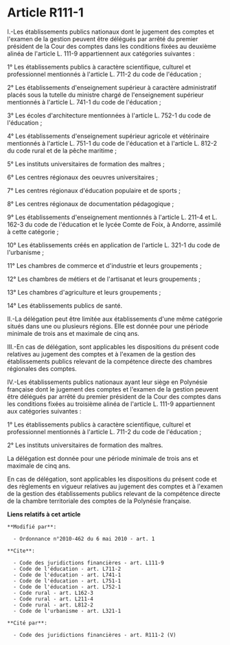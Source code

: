 # Article R111-1

I.-Les établissements publics nationaux dont le jugement des comptes et l'examen de la gestion peuvent être délégués par
arrêté du premier président de la Cour des comptes dans les conditions fixées au deuxième alinéa de l'article L. 111-9
appartiennent aux catégories suivantes : 

1° Les établissements publics à caractère scientifique, culturel et professionnel mentionnés à l'article L. 711-2 du code de
l'éducation ; 

2° Les établissements d'enseignement supérieur à caractère administratif placés sous la tutelle du ministre chargé de
l'enseignement supérieur mentionnés à l'article L. 741-1 du code de l'éducation ; 

3° Les écoles d'architecture mentionnées à l'article L. 752-1 du code de l'éducation ; 

4° Les établissements d'enseignement supérieur agricole et vétérinaire mentionnés à l'article L. 751-1 du code de l'éducation
et à l'article L. 812-2 du code rural et de la pêche maritime ; 

5° Les instituts universitaires de formation des maîtres ; 

6° Les centres régionaux des oeuvres universitaires ; 

7° Les centres régionaux d'éducation populaire et de sports ; 

8° Les centres régionaux de documentation pédagogique ; 

9° Les établissements d'enseignement mentionnés à l'article L. 211-4 et L. 162-3 du code de l'éducation et le lycée Comte de
Foix, à Andorre, assimilé à cette catégorie ; 

10° Les établissements créés en application de l'article L. 321-1 du code de l'urbanisme ; 

11° Les chambres de commerce et d'industrie et leurs groupements ; 

12° Les chambres de métiers et de l'artisanat et leurs groupements ; 

13° Les chambres d'agriculture et leurs groupements ; 

14° Les établissements publics de santé. 

II.-La délégation peut être limitée aux établissements d'une même catégorie situés dans une ou plusieurs régions. Elle est
donnée pour une période minimale de trois ans et maximale de cinq ans. 

III.-En cas de délégation, sont applicables les dispositions du présent code relatives au jugement des comptes et à l'examen
de la gestion des établissements publics relevant de la compétence directe des chambres régionales des comptes. 

IV.-Les établissements publics nationaux ayant leur siège en Polynésie française dont le jugement des comptes et l'examen de
la gestion peuvent être délégués par arrêté du premier président de la Cour des comptes dans les conditions fixées au
troisième alinéa de l'article L. 111-9 appartiennent aux catégories suivantes : 

1° Les établissements publics à caractère scientifique, culturel et professionnel mentionnés à l'article L. 711-2 du code de
l'éducation ; 

2° Les instituts universitaires de formation des maîtres. 

La délégation est donnée pour une période minimale de trois ans et maximale de cinq ans. 

En cas de délégation, sont applicables les dispositions du présent code et des règlements en vigueur relatives au jugement
des comptes et à l'examen de la gestion des établissements publics relevant de la compétence directe de la chambre
territoriale des comptes de la Polynésie française.

**Liens relatifs à cet article**

	**Modifié par**:

	  - Ordonnance n°2010-462 du 6 mai 2010 - art. 1

	**Cite**:

	  - Code des juridictions financières - art. L111-9
	  - Code de l'éducation - art. L711-2
	  - Code de l'éducation - art. L741-1
	  - Code de l'éducation - art. L751-1
	  - Code de l'éducation - art. L752-1
	  - Code rural - art. L162-3
	  - Code rural - art. L211-4
	  - Code rural - art. L812-2
	  - Code de l'urbanisme - art. L321-1

	**Cité par**:

	  - Code des juridictions financières - art. R111-2 (V)

